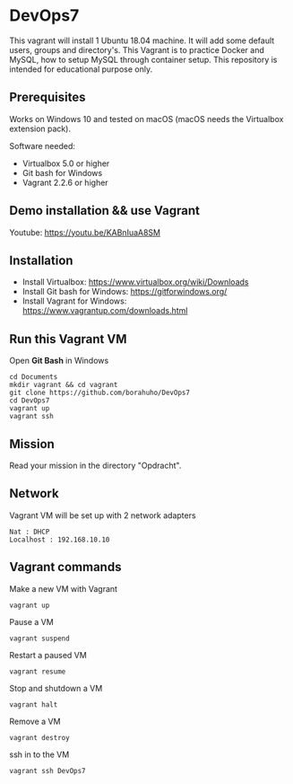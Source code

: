 # DevOps7

This vagrant will install 1 Ubuntu 18.04 machine.
It will add some default users, groups and directory's.
This Vagrant is to practice Docker and MySQL, how to setup MySQL through container setup.
This repository is intended for educational purpose only.


## Prerequisites

Works on Windows 10 and tested on macOS (macOS needs the Virtualbox extension pack).

Software needed:
* Virtualbox 5.0 or higher
* Git bash for Windows
* Vagrant 2.2.6 or higher


## Demo installation && use Vagrant

Youtube: https://youtu.be/KABnIuaA8SM


## Installation

* Install Virtualbox: https://www.virtualbox.org/wiki/Downloads
* Install Git bash for Windows: https://gitforwindows.org/
* Install Vagrant for Windows: https://www.vagrantup.com/downloads.html

## Run this Vagrant VM
Open **Git Bash** in Windows
```
cd Documents
mkdir vagrant && cd vagrant
git clone https://github.com/borahuho/DevOps7
cd DevOps7
vagrant up
vagrant ssh
```
## Mission

Read your mission in the directory "Opdracht".

## Network
Vagrant VM will be set up with 2 network adapters
```
Nat : DHCP
Localhost : 192.168.10.10
```
## Vagrant commands
Make a new VM with Vagrant
```
vagrant up
```
Pause a VM
```
vagrant suspend
```
Restart a paused VM
```
vagrant resume
```
Stop and shutdown a VM
```
vagrant halt
```
Remove a VM
```
vagrant destroy
```
ssh in to the VM
```
vagrant ssh DevOps7
```

